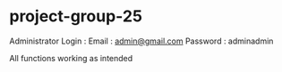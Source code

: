 # project-group-25
Administrator Login : 
  Email : admin@gmail.com
  Password : adminadmin

All functions working as intended
 